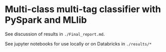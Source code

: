 # Multi-class multi-tag classifier with PySpark and MLlib
See discussion of results in `./Final_report.md`. 

See jupyter notebooks for use locally or on Databricks in `./results/*`
